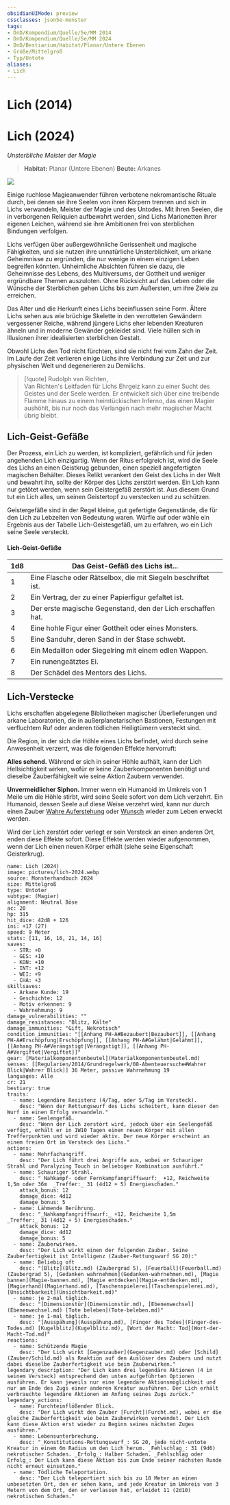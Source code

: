 ```yaml
---
obsidianUIMode: preview
cssclasses: json5e-monster
tags:
- DnD/Kompendium/Quelle/5e/MM 2014
- DnD/Kompendium/Quelle/5e/MM 2024
- DnD/Bestiarium/Habitat/Planar/Untere Ebenen
- Größe/Mittelgroß
- Typ/Untote
aliases:
- Lich
---
```

# Lich (2014)

# Lich (2024)
_Unsterbliche Meister der Magie_

>**Habitat:** Planar (Untere Ebenen)
>**Beute:** Arkanes

![](pictures/lich-2024.webp)

Einige ruchlose Magieanwender führen verbotene nekromantische Rituale durch, bei denen sie ihre Seelen von ihren Körpern trennen und sich in Lichs verwandeln, Meister der Magie und des Untodes. Mit ihren Seelen, die in verborgenen Reliquien aufbewahrt werden, sind Lichs Marionetten ihrer eigenen Leichen, während sie ihre Ambitionen frei von sterblichen Bindungen verfolgen.

Lichs verfügen über außergewöhnliche Gerissenheit und magische Fähigkeiten, und sie nutzen ihre unnatürliche Unsterblichkeit, um arkane Geheimnisse zu ergründen, die nur wenige in einem einzigen Leben begreifen könnten. Unheimliche Absichten führen sie dazu, die Geheimnisse des Lebens, des Multiversums, der Gottheit und weniger ergründbare Themen auszuloten. Ohne Rücksicht auf das Leben oder die Wünsche der Sterblichen gehen Lichs bis zum Äußersten, um ihre Ziele zu erreichen.

Das Alter und die Herkunft eines Lichs beeinflussen seine Form. Ältere Lichs sehen aus wie brüchige Skelette in den verrotteten Gewändern vergessener Reiche, während jüngere Lichs eher lebenden Kreaturen ähneln und in moderne Gewänder gekleidet sind. Viele hüllen sich in Illusionen ihrer idealisierten sterblichen Gestalt.

Obwohl Lichs den Tod nicht fürchten, sind sie nicht frei vom Zahn der Zeit. Im Laufe der Zeit verlieren einige Lichs ihre Verbindung zur Zeit und zur physischen Welt und degenerieren zu Demilichs.

>[!quote] Rudolph van Richten, <br>Van Richten's Leitfaden für Lichs
>Ehrgeiz kann zu einer Sucht des Geistes und der Seele werden. Er entwickelt sich über eine treibende Flamme hinaus zu einem heimtückischen Inferno, das einen Magier aushöhlt, bis nur noch das Verlangen nach mehr magischer Macht übrig bleibt.

## Lich-Geist-Gefäße
Der Prozess, ein Lich zu werden, ist kompliziert, gefährlich und für jeden angehenden Lich einzigartig. Wenn der Ritus erfolgreich ist, wird die Seele des Lichs an einen Geistkrug gebunden, einen speziell angefertigten magischen Behälter. Dieses Relikt verankert den Geist des Lichs in der Welt und bewahrt ihn, sollte der Körper des Lichs zerstört werden. Ein Lich kann nur getötet werden, wenn sein Geistergefäß zerstört ist. Aus diesem Grund tut ein Lich alles, um seinen Geistertopf zu verstecken und zu schützen.

Geistergefäße sind in der Regel kleine, gut gefertigte Gegenstände, die für den Lich zu Lebzeiten von Bedeutung waren. Würfle auf oder wähle ein Ergebnis aus der Tabelle Lich-Geistesgefäß, um zu erfahren, wo ein Lich seine Seele versteckt.

#### Lich-Geist-Gefäße

| 1d8 | Das Geist-Gefäß des Lichs ist...                              |
| --- | ------------------------------------------------------------- |
| 1   | Eine Flasche oder Rätselbox, die mit Siegeln beschriftet ist. |
| 2   | Ein Vertrag, der zu einer Papierfigur gefaltet ist.           |
| 3   | Der erste magische Gegenstand, den der Lich erschaffen hat.   |
| 4   | Eine hohle Figur einer Gottheit oder eines Monsters.          |
| 5   | Eine Sanduhr, deren Sand in der Stase schwebt.                |
| 6   | Ein Medaillon oder Siegelring mit einem edlen Wappen.         |
| 7   | Ein runengeätztes Ei.                                         |
| 8   | Der Schädel des Mentors des Lichs.                            |

## Lich-Verstecke
Lichs erschaffen abgelegene Bibliotheken magischer Überlieferungen und arkane Laboratorien, die in außerplanetarischen Bastionen, Festungen mit verfluchtem Ruf oder anderen tödlichen Heiligtümern versteckt sind.

Die Region, in der sich die Höhle eines Lichs befindet, wird durch seine Anwesenheit verzerrt, was die folgenden Effekte hervorruft:

**Alles sehend.** Während er sich in seiner Höhle aufhält, kann der Lich Hellsichtigkeit wirken, wofür er keine Zauberkomponenten benötigt und dieselbe Zauberfähigkeit wie seine Aktion Zaubern verwendet.

**Unvermeidlicher Siphon.** Immer wenn ein Humanoid im Umkreis von 1 Meile um die Höhle stirbt, wird seine Seele sofort von dem Lich verzehrt. Ein Humanoid, dessen Seele auf diese Weise verzehrt wird, kann nur durch einen Zauber [Wahre Auferstehung](../../Zauber/Wahre-Auferstehung.md) oder [Wunsch](../../Zauber/Wunsch.md) wieder zum Leben erweckt werden.

Wird der Lich zerstört oder verlegt er sein Versteck an einen anderen Ort, enden diese Effekte sofort. Diese Effekte werden wieder aufgenommen, wenn der Lich einen neuen Körper erhält (siehe seine Eigenschaft Geisterkrug).

```statblock
name: Lich (2024)
image: pictures/lich-2024.webp
source: Monsterhandbuch 2024
size: Mittelgroß
type: Untoter
subtype: (Magier)
alignment: Neutral Böse
ac: 20
hp: 315
hit_dice: 42d8 + 126
ini: +17 (27)
speed: 9 Meter
stats: [11, 16, 16, 21, 14, 16]
saves:
  - STR: +0
  - GES: +10
  - KON: +10
  - INT: +12
  - WEI: +9
  - CHA: +3
skillsaves:
  - Arkane Kunde: 19
  - Geschichte: 12  
  - Motiv erkennen: 9
  - Wahrnehmung: 9
damage_vulnerabilities: ""
damage_resistances: "Blitz, Kälte"
damage_immunities: "Gift, Nekrotisch"
condition_immunities: "[[Anhang PH-A#Bezaubert|Bezaubert]], [[Anhang PH-A#Erschöpfung|Erschöpfung]], [[Anhang PH-A#Gelähmt|Gelähmt]], [[Anhang PH-A#Verängstigt|Verängstigt]], [[Anhang PH-A#Vergiftet|Vergiftet]]"
gear: [Materialkomponentenbeutel](Materialkomponentenbeutel.md)
senses: [[Regularien/2014/Grundregelwerk/08-Abenteuersuche#Wahrer Blick|Wahrer Blick]] 36 Meter, passive Wahrnehmung 19
languages: Alle
cr: 21
bestiary: true
traits:
  - name: Legendäre Resistenz (4/Tag, oder 5/Tag im Versteck).
    desc: "Wenn der Rettungswurf des Lichs scheitert, kann dieser den Wurf in einen Erfolg verwandeln."
  - name: Seelengefäß.
    desc: "Wenn der Lich zerstört wird, jedoch über ein Seelengefäß verfügt, erhält er in 1W10 Tagen einen neuen Körper mit allen Trefferpunkten und wird wieder aktiv. Der neue Körper erscheint an einem freien Ort im Versteck des Lichs."
actions:
  - name: Mehrfachangriff.
    desc: "Der Lich führt drei Angriffe aus, wobei er Schauriger Strahl und Paralyzing Touch in beliebiger Kombination ausführt."
  - name: Schauriger Strahl.
    desc: "_Nahkampf- oder Fernkampfangriffswurf:_ +12, Reichweite 1,5m oder 36m  _Treffer:_ 31 (4d12 + 5) Energieschaden."
    attack_bonus: 12
    damage_dice: 4d12
    damage_bonus: 5
  - name: Lähmende Berührung.
    desc: "_Nahkampfangriffswurf:_ +12, Reichweite 1,5m _Treffer:_ 31 (4d12 + 5) Energieschaden."
    attack_bonus: 12
    damage_dice: 4d12
    damage_bonus: 5
  - name: Zauberwirken.
    desc: "Der Lich wirkt einen der folgenden Zauber. Seine Zauberfertigkeit ist Intelligenz (Zauber-Rettungswurf SG 20):"
  - name: Beliebig oft
    desc: "[Blitz](Blitz.md) (Zaubergrad 5), [Feuerball](Feuerball.md) (Zaubergrad 5), [Gedanken wahrnehmen](Gedanken-wahrnehmen.md), [Magie bannen](Magie-bannen.md), [Magie entdecken](Magie-entdecken.md), [Magierhand](Magierhand.md), [Taschenspielerei](Taschenspielerei.md), [Unsichtbarkeit](Unsichtbarkeit.md)"
  - name: je 2-mal täglich.
    desc: "[Dimensionstür](Dimensionstür.md), [Ebenenwechsel](Ebenenwechsel.md) [Tote beleben](Tote-beleben.md)"
  - name: je 1-mal täglich.
    desc: "[Ausspähung](Ausspähung.md), [Finger des Todes](Finger-des-Todes.md) [Kugelblitz](Kugelblitz.md), [Wort der Macht: Tod](Wort-der-Macht-Tod.md)"
reactions:
  - name: Schützende Magie
    desc: "Der Lich wirkt [Gegenzauber](Gegenzauber.md) oder [Schild](Zauber/Schild.md) als Reaktion auf den Auslöser des Zaubers und nutzt dabei dieselbe Zauberfertigkeit wie beim Zauberwirken."
legendary_description: "Der Lich kann drei legendäre Aktionen (4 in seinem Versteck) entsprechend den unten aufgeführten Optionen ausführen. Er kann jeweils nur eine legendäre Aktionsmöglichkeit und nur am Ende des Zugs einer anderen Kreatur ausführen. Der Lich erhält verbrauchte legendäre Aktionen am Anfang seines Zugs zurück."
legendary_actions:
  - name: Furchteinflößender Blick.
    desc: "Der Lich wirkt den Zauber [Furcht](Furcht.md), wobei er die gleiche Zauberfertigkeit wie beim Zauberwirken verwendet. Der Lich kann diese Aktion erst wieder zu Beginn seines nächsten Zuges ausführen."
  - name: Lebensunterbrechung.
    desc: "_Konstitutions-Rettungswurf_: SG 20, jede nicht-untote Kreatur in einem 6m Radius um den Lich herum. _Fehlschlag_: 31 (9d6) nekrotischer Schaden. _Erfolg_: Halber Schaden. _Fehlschlag oder Erfolg_: Der Lich kann diese Aktion bis zum Ende seiner nächsten Runde nicht erneut einsetzen."
  - name: Tödliche Teleportation.
    desc: "Der Lich teleportiert sich bis zu 18 Meter an einen unbesetzten Ort, den er sehen kann, und jede Kreatur im Umkreis von 3 Metern von dem Ort, den er verlassen hat, erleidet 11 (2d10) nekrotischen Schaden."
```